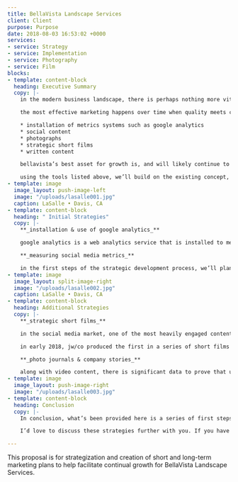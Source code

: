 ```yaml
---
title: BellaVista Landscape Services
client: Client
purpose: Purpose
date: 2018-08-03 16:53:02 +0000
services:
- service: Strategy
- service: Implementation
- service: Photography
- service: Film
blocks:
- template: content-block
  heading: Executive Summary
  copy: |-
    in the modern business landscape, there is perhaps nothing more vital to the continued success and growth of a company than social media. across all sectors of business, companies with a strong social media presence are able to continuously and consistently connect with their clients, leading to strong interpersonal relationships, and continued trust predicated on the personal touch and humanity you can demonstrate through social media. as of 2017, facebook has over 2 billion active monthly users, twitter has over 300 million active monthly users, and instagram has 600 million monthly active users, and more importantly within the construction sector, linkedin has 450 million active monthly users.

    the most effective marketing happens over time when quality meets consistency. we will create consistent, quality content in the following ways:

    * installation of metrics systems such as google analytics
    * social content
    * photographs
    * strategic short films
    * written content

    bellavista’s best asset for growth is, and will likely continue to be, predicated on a strong relationship with property managers and residential homeowners throughout northern california. the strategy has been to create a culture where clients feel personally cared for, while blvs operates on a large scale level; a small-scale feel with large-scale capabilities and quality.

    using the tools listed above, we’ll build on the existing concept, and be able to build out a solid marketing strategy that will help blvs achieve it’s goals for growth on digital platforms over the next 2-3 years.
- template: image
  image_layout: push-image-left
  image: "/uploads/lasalle001.jpg"
  caption: LaSalle • Davis, CA
- template: content-block
  heading: " Initial Strategies"
  copy: |-
    **_installation & use of google analytics_**

    google analytics is a web analytics service that is installed to measure user input on a website. it can track page views, seeing which pages users navigate to, can measure the amount of time spent on each page to view which content most draws users, and can provide information as to what sent the user to the website, i.e. if they were sent from a bvls newsletter, through facebook or other social media platforms etc. giving you the tools to be able to measure digital engagement with the content that you’ve provided on the site, and strategically place content according to those metrics.

    **_measuring social media metrics_**

    in the first steps of the strategic development process, we’ll plan out 1-2 months worth of social media content across all platforms, specifically linkedin, facebook, instagram, pinterest, medium, and houzz. this content will include photographs of properties, written stories of staff, email newsletters, photo journals telling stories of the company, and sharing pertinent articles and content from within the landscape & construction industry. the goal of this will be to build an audience, measure audience engagement, and use the metrics that we’ve gathered to plan future social media content. this is how we can start to develop our long-term social media strategy, utilizing the data that we collect to push the most effective content.
- template: image
  image_layout: split-image-right
  image: "/uploads/lasalle002.jpg"
  caption: LaSalle • Davis, CA
- template: content-block
  heading: Additional Strategies
  copy: |-
    **_strategic short films_**

    in the social media market, one of the most heavily engaged content types is video. in 2017, hubspot reported that 74% of all internet traffic was video content, and by 2019, cisco has projected that 90% of all internet traffic will be video. this places a high importance on video content for bella vista.

    in early 2018, jw/co produced the first in a series of short films for eyecenter optometric, telling the story of their founder. the short is meant to create a vision for who they are: a company with a small-business mindset operating on a large scale across the area. we will plan to create similar videos, telling the story of bvls. the specific content and stories will be planned out at a later time, but we will create a series of shorts to utilize on social media, and the bvls website.

    **_photo journals & company stories_**

    along with video content, there is significant data to prove that users engage most fully with content that includes imagery. we can create and tell stories of staff members, of the company itself, of specific properties that blvs transformed, coupled with photographs that will be shot to help tell those stories. this is a somewhat new genre of marketing type- essentially a photo journal that weaves together a narrative with the visuals, tying the story of bvls to the power of photographic content. these stories and photos can be shared on social networks like pinterest, houzz, facebook, instagram, and [medium](http://medium.com/), where we can create a corporate blog and utilize their format to help share the story of your company.
- template: image
  image_layout: push-image-right
  image: "/uploads/lasalle003.jpg"
- template: content-block
  heading: Conclusion
  copy: |-
    In conclusion, what’s been provided here is a series of first steps- concepts for a full-featured marketing strategy that will begin with discovering metrics that work for your company, combined with other proven tools that have been shown to work. using this proposal as a starting point, we can discuss the specific ideas and tools that can work moving forward to help you build a strong marketing strategy, which my agency will implement in the short and long term.

    I’d love to discuss these strategies further with you. If you have any more questions moving forward please don’t hesitate to reach out to me.

---
```

This proposal is for strategization and creation of short and long-term marketing plans to help facilitate continual growth for BellaVista Landscape Services.